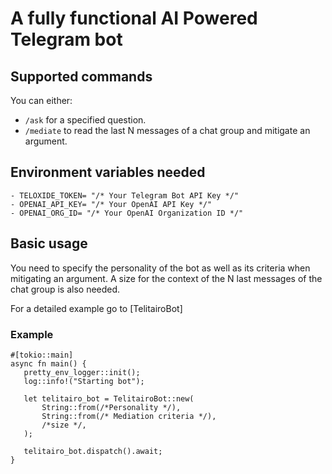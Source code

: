 # A fully functional AI Powered Telegram bot

## Supported commands
You can either:
- `/ask` for a specified question.
- `/mediate` to read the last N messages of a chat group and mitigate an argument.

## Environment variables needed
```
- TELOXIDE_TOKEN= "/* Your Telegram Bot API Key */"
- OPENAI_API_KEY= "/* Your OpenAI API Key */"
- OPENAI_ORG_ID= "/* Your OpenAI Organization ID */"
```

## Basic usage

You need to specify the personality of the bot as well as its criteria when mitigating an argument.
A size for the context of the N last messages of the chat group is also needed.

For a detailed example go to [TelitairoBot]

### Example

```
#[tokio::main]
async fn main() {
   pretty_env_logger::init();
   log::info!("Starting bot");

   let telitairo_bot = TelitairoBot::new(
       String::from(/*Personality */),
       String::from(/* Mediation criteria */),
       /*size */,
   );

   telitairo_bot.dispatch().await;
}

